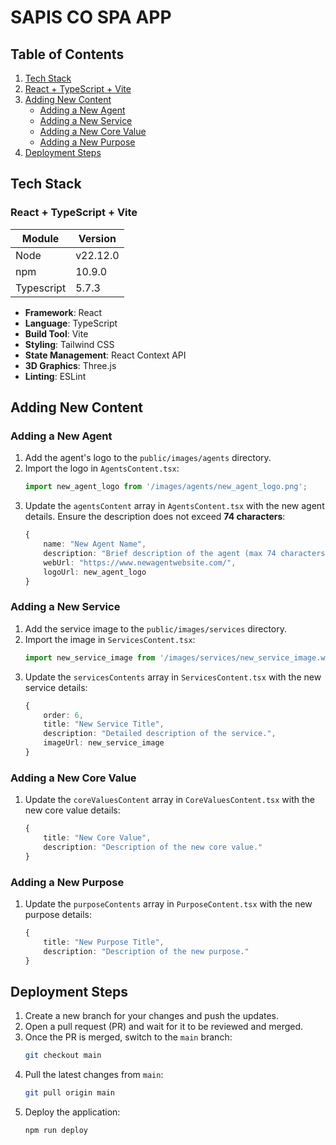 # SAPIS CO SPA APP

## Table of Contents

1. [Tech Stack](#tech-stack)
2. [React + TypeScript + Vite](#react--typescript--vite)
3. [Adding New Content](#adding-new-content)
   - [Adding a New Agent](#adding-a-new-agent)
   - [Adding a New Service](#adding-a-new-service)
   - [Adding a New Core Value](#adding-a-new-core-value)
   - [Adding a New Purpose](#adding-a-new-purpose)
4. [Deployment Steps](#deployment-steps)

## Tech Stack

### React + TypeScript + Vite

| Module    | Version |
| ------    | ------- |
| Node      | v22.12.0|
| npm       | 10.9.0  |
|Typescript | 5.7.3   |

- **Framework**: React
- **Language**: TypeScript
- **Build Tool**: Vite
- **Styling**: Tailwind CSS
- **State Management**: React Context API
- **3D Graphics**: Three.js
- **Linting**: ESLint

## Adding New Content

### Adding a New Agent
1. Add the agent's logo to the `public/images/agents` directory.
2. Import the logo in `AgentsContent.tsx`:
   ```typescript
   import new_agent_logo from '/images/agents/new_agent_logo.png';
   ```
3. Update the `agentsContent` array in `AgentsContent.tsx` with the new agent details. Ensure the description does not exceed **74 characters**:
   ```typescript
   {
       name: "New Agent Name",
       description: "Brief description of the agent (max 74 characters).",
       webUrl: "https://www.newagentwebsite.com/",
       logoUrl: new_agent_logo
   }
   ```

### Adding a New Service
1. Add the service image to the `public/images/services` directory.
2. Import the image in `ServicesContent.tsx`:
   ```typescript
   import new_service_image from '/images/services/new_service_image.webp';
   ```
3. Update the `servicesContents` array in `ServicesContent.tsx` with the new service details:
   ```typescript
   {
       order: 6,
       title: "New Service Title",
       description: "Detailed description of the service.",
       imageUrl: new_service_image
   }
   ```

### Adding a New Core Value
1. Update the `coreValuesContent` array in `CoreValuesContent.tsx` with the new core value details:
   ```typescript
   {
       title: "New Core Value",
       description: "Description of the new core value."
   }
   ```

### Adding a New Purpose
1. Update the `purposeContents` array in `PurposeContent.tsx` with the new purpose details:
   ```typescript
   {
       title: "New Purpose Title",
       description: "Description of the new purpose."
   }
   ```

## Deployment Steps
1. Create a new branch for your changes and push the updates.
2. Open a pull request (PR) and wait for it to be reviewed and merged.
3. Once the PR is merged, switch to the `main` branch:
   ```bash
   git checkout main
   ```
4. Pull the latest changes from `main`:
   ```bash
   git pull origin main
   ```
5. Deploy the application:
   ```bash
   npm run deploy
   ```
